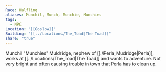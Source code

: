 ```yaml
---
Race: Halfling
aliases: Munchil, Munch, Munchie, Munchies
tags:
  - NPC
Location: "[[Goslow]]"
Building: "[[../Locations/The_Toad|The Toad]]"
share: "true"
---
```


Munchil "Munchies" Muldridge, nephew of [[./Perla_Mudridge|Perla]], works at [[../Locations/The_Toad|The Toad]] and wants to adventure. Not very bright and often causing trouble in town that Perla has to clean up.